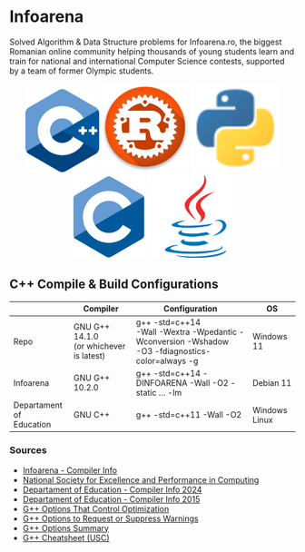 # Infoarena

Solved Algorithm & Data Structure problems for Infoarena.ro, the biggest Romanian online community helping thousands of young students learn and train for national and international Computer Science contests, supported by a team of former Olympic students.

<div style="text-align:center"> <img src="Docs/Images/Cpp_logo.svg" alt="C++" width="130"/> <img src="Docs/Images/Rust_logo.png" alt="Rust" width="154"/> <img src="Docs/Images/Python_logo.svg" alt="Python" width="156"/> <img src="Docs/Images/C_logo.svg" alt="C" width="148"/> <img src="Docs/Images/Java_logo.svg" alt="Java" width="150"/> </div>

<!-- https://github.com/isocpp/logos -->

## C++ Compile & Build Configurations

|                              | Compiler                                   | Configuration                                                                                          | OS               |
|------------------------------|--------------------------------------------|--------------------------------------------------------------------------------------------------------|------------------|
| Repo                         | GNU G++ 14.1.0<br>(or whichever is latest) | g++ -std=c++14 <br>-Wall -Wextra -Wpedantic -Wconversion -Wshadow<br>-O3 -fdiagnostics-color=always -g | Windows 11       |
| Infoarena                    | GNU G++ 10.2.0                             | g++ -std=c++14 -DINFOARENA -Wall -O2 -static … -lm                                                     | Debian 11        |
| Departament of<br> Education | GNU C++                                    | g++ -std=c++11 -Wall -O2                                                                               | Windows<br>Linux |

### Sources

* [Infoarena - Compiler Info](https://www.infoarena.ro/documentatie/evaluator)
* [National
Society for Excellence and Performance in Computing](https://sepi.ro/page/oni2024regulament)
* [Departament of
Education - Compiler Info 2024](https://www.edu.ro/sites/default/files/_fi%C8%99iere/Minister/2024/olimpiade_concursuri_24/regulamente_olimpiade/Regulament_ONI_2024.pdf)
* [Departament of
Education - Compiler Info 2015](https://olimpiada.info/oji2015/precizari2015.pdf)
* [G++ Options That Control Optimization](https://gcc.gnu.org/onlinedocs/gcc/Optimize-Options.html)
* [G++ Options to Request or Suppress Warnings](https://gcc.gnu.org/onlinedocs/gcc/Warning-Options.html#index-Wshadow)
* [G++ Options Summary](https://gcc.gnu.org/onlinedocs/gcc/Option-Summary.html)
* [G++ Cheatsheet (USC)](https://bytes.usc.edu/cs104/wiki/gcc#:~:text=You%20can%20use%20the%20%2DO2,std%3Dc%2B%2B17%20main.)
